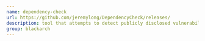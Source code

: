```yaml
---
name: dependency-check
url: https://github.com/jeremylong/DependencyCheck/releases/
description: tool that attempts to detect publicly disclosed vulnerabilities contained within a project's dependencies. URL : https://github.com/jeremylong/DependencyCheck/releases/ Groups : blackarch blackarch-defensive blackarch-scanner
group: blackarch
---
```

